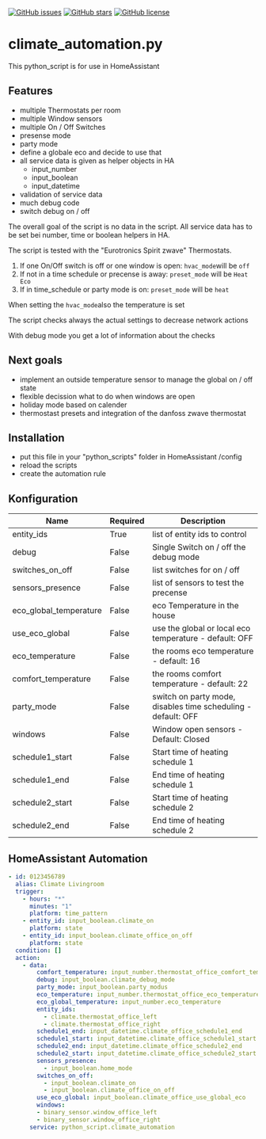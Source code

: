 <a href="https://github.com/amrheing/climate_automation/issues"><img alt="GitHub issues" src="https://img.shields.io/github/issues/amrheing/climate_automation"></a>
<a href="https://github.com/amrheing/climate_automation/stargazers"><img alt="GitHub stars" src="https://img.shields.io/github/stars/amrheing/climate_automation"></a>
<a href="https://github.com/amrheing/climate_automation/blob/master/LICENSE"><img alt="GitHub license" src="https://img.shields.io/github/license/amrheing/climate_automation"></a>

# climate_automation.py 

This python_script is for use in HomeAssistant

## Features
- multiple Thermostats per room
- multiple Window sensors
- multiple On / Off Switches
- presense mode
- party mode
- define a globale eco and decide to use that
- all service data is given as helper objects in HA
  - input_number
  - input_boolean
  - input_datetime
- validation of service data
- much debug code
- switch debug on / off

The overall goal of the script is no data in the script. 
All service data has to be set bei number, time or boolean helpers in HA.

The script is tested with the "Eurotronics Spirit zwave" Thermostats.

1) If one On/Off switch is off or one window is open: `hvac_mode`will be `off`
2) If not in a time schedule or precense is away: `preset_mode` will be `Heat Eco`
3) If in time_schedule or party mode is on: `preset_mode` will be `heat`

When setting the `hvac_mode`also the temperature is set

The script checks always the actual settings to decrease network actions

With debug mode you get a lot of information about the checks 

## Next goals

- implement an outside temperature sensor to manage the global on / off state
- flexible decission what to do when windows are open
- holiday mode based on calender
- thermostast presets and integration of the danfoss zwave thermostat

## Installation

- put this file in your "python_scripts" folder in HomeAssistant /config
- reload the scripts
- create the automation rule

## Konfiguration

| Name                    | Required  | Description                                                      |
| ----------------------- | --------- | ---------------------------------------------------------------- |
| entity_ids              | True      | list of entity ids to control                                    |
| debug                   | False     | Single Switch on / off the debug mode                            |
| switches_on_off         | False     | list switches for on  / off                                      |
| sensors_presence        | False     | list of sensors to test the precense                             |
| eco_global_temperature  | False     | eco Temperature in the house                                     |
| use_eco_global          | False     | use the global or local eco temperature - default: OFF           |
| eco_temperature         | False     | the rooms eco temperature - default: 16                          |
| comfort_temperature     | False     | the rooms comfort temperature - default: 22                      |
| party_mode              | False     | switch on party mode, disables time scheduling - default: OFF    |
| windows                 | False     | Window open sensors - Default: Closed                            |
| schedule1_start         | False     | Start time of heating schedule 1                                 |
| schedule1_end           | False     | End time of heating schedule 1                                   |
| schedule2_start         | False     | Start time of heating schedule 2                                 |
| schedule2_end           | False     | End time of heating schedule 2                                   |


## HomeAssistant Automation

```yaml
- id: 0123456789
  alias: Climate Livingroom
  trigger:
    - hours: "*"
      minutes: "1"
      platform: time_pattern
    - entity_id: input_boolean.climate_on
      platform: state
    - entity_id: input_boolean.climate_office_on_off
      platform: state
  condition: []
  action:
    - data:
        comfort_temperature: input_number.thermostat_office_comfort_temperature
        debug: input_boolean.climate_debug_mode
        party_mode: input_boolean.party_modus
        eco_temperature: input_number.thermostat_office_eco_temperature
        eco_global_temperature: input_number.eco_temperature
        entity_ids:
          - climate.thermostat_office_left
          - climate.thermostat_office_right
        schedule1_end: input_datetime.climate_office_schedule1_end
        schedule1_start: input_datetime.climate_office_schedule1_start
        schedule2_end: input_datetime.climate_office_schedule2_end
        schedule2_start: input_datetime.climate_office_schedule2_start
        sensors_presence:
          - input_boolean.home_mode
        switches_on_off:
          - input_boolean.climate_on
          - input_boolean.climate_office_on_off
        use_eco_global: input_boolean.climate_office_use_global_eco
        windows:
        - binary_sensor.window_office_left
        - binary_sensor.window_office_right
      service: python_script.climate_automation
```
